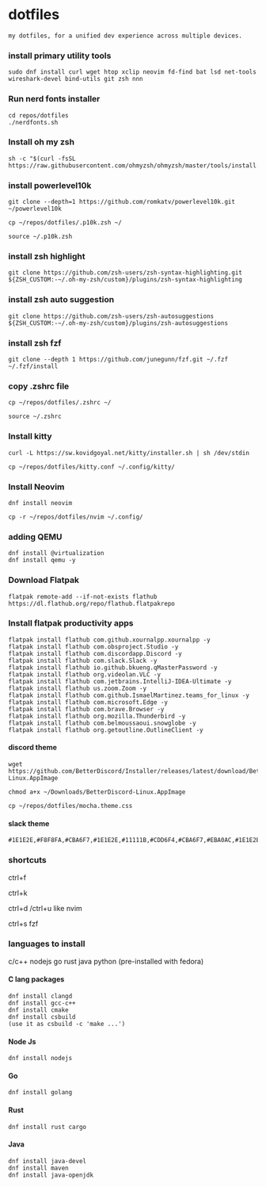 # dotfiles

```
my dotfiles, for a unified dev experience across multiple devices.
```

### install primary utility tools

```
sudo dnf install curl wget htop xclip neovim fd-find bat lsd net-tools wireshark-devel bind-utils git zsh nnn
```

### Run nerd fonts installer

```
cd repos/dotfiles
./nerdfonts.sh
```

### Install oh my zsh

```
sh -c "$(curl -fsSL https://raw.githubusercontent.com/ohmyzsh/ohmyzsh/master/tools/install.sh)
```

### install powerlevel10k

```
git clone --depth=1 https://github.com/romkatv/powerlevel10k.git ~/powerlevel10k
```

```
cp ~/repos/dotfiles/.p10k.zsh ~/
```

```
source ~/.p10k.zsh
```

### install zsh highlight

```
git clone https://github.com/zsh-users/zsh-syntax-highlighting.git ${ZSH_CUSTOM:-~/.oh-my-zsh/custom}/plugins/zsh-syntax-highlighting
```

### install zsh auto suggestion

```
git clone https://github.com/zsh-users/zsh-autosuggestions ${ZSH_CUSTOM:-~/.oh-my-zsh/custom}/plugins/zsh-autosuggestions
```

### install zsh fzf

```
git clone --depth 1 https://github.com/junegunn/fzf.git ~/.fzf
~/.fzf/install
```

### copy .zshrc file

```
cp ~/repos/dotfiles/.zshrc ~/
```

```
source ~/.zshrc
```

### Install kitty

```
curl -L https://sw.kovidgoyal.net/kitty/installer.sh | sh /dev/stdin
```

```
cp ~/repos/dotfiles/kitty.conf ~/.config/kitty/
```
### Install Neovim

``````
dnf install neovim
``````

``````
cp -r ~/repos/dotfiles/nvim ~/.config/
``````

### adding QEMU
``````
dnf install @virtualization
dnf install qemu -y 
``````

### Download Flatpak
```
flatpak remote-add --if-not-exists flathub https://dl.flathub.org/repo/flathub.flatpakrepo
```

### Install flatpak productivity apps
```
flatpak install flathub com.github.xournalpp.xournalpp -y
flatpak install flathub com.obsproject.Studio -y
flatpak install flathub com.discordapp.Discord -y
flatpak install flathub com.slack.Slack -y
flatpak install flathub io.github.bkueng.qMasterPassword -y
flatpak install flathub org.videolan.VLC -y
flatpak install flathub com.jetbrains.IntelliJ-IDEA-Ultimate -y
flatpak install flathub us.zoom.Zoom -y
flatpak install flathub com.github.IsmaelMartinez.teams_for_linux -y
flatpak install flathub com.microsoft.Edge -y
flatpak install flathub com.brave.Browser -y
flatpak install flathub org.mozilla.Thunderbird -y
flatpak install flathub com.belmoussaoui.snowglobe -y
flatpak install flathub org.getoutline.OutlineClient -y
```


#### discord theme

```
wget https://github.com/BetterDiscord/Installer/releases/latest/download/BetterDiscord-Linux.AppImage
```
```
chmod a+x ~/Downloads/BetterDiscord-Linux.AppImage
```

```
cp ~/repos/dotfiles/mocha.theme.css
```

#### slack theme

```
#1E1E2E,#F8F8FA,#CBA6F7,#1E1E2E,#11111B,#CDD6F4,#CBA6F7,#EBA0AC,#1E1E2E,#CDD6F4
```

### shortcuts

ctrl+f

ctrl+k

ctrl+d /ctrl+u like nvim

ctrl+s fzf


### languages to install

c/c++
nodejs
go
rust
java
python (pre-installed with fedora)



#### C lang packages
``````
dnf install clangd
dnf install gcc-c++
dnf install cmake
dnf install csbuild
(use it as csbuild -c 'make ...')
``````

#### Node Js
``````
dnf install nodejs
``````

#### Go
``````
dnf install golang
``````

#### Rust

``````
dnf install rust cargo
``````

#### Java

``````
dnf install java-devel
dnf install maven
dnf install java-openjdk
``````

